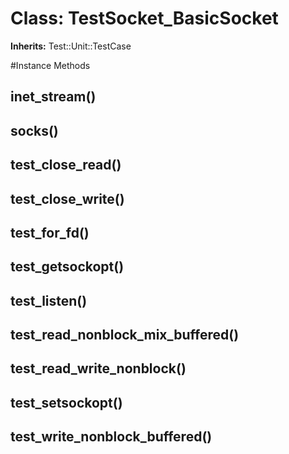 # Class: TestSocket_BasicSocket
**Inherits:** Test::Unit::TestCase
    




#Instance Methods
## inet_stream() [](#method-i-inet_stream)

## socks() [](#method-i-socks)

## test_close_read() [](#method-i-test_close_read)

## test_close_write() [](#method-i-test_close_write)

## test_for_fd() [](#method-i-test_for_fd)

## test_getsockopt() [](#method-i-test_getsockopt)

## test_listen() [](#method-i-test_listen)

## test_read_nonblock_mix_buffered() [](#method-i-test_read_nonblock_mix_buffered)

## test_read_write_nonblock() [](#method-i-test_read_write_nonblock)

## test_setsockopt() [](#method-i-test_setsockopt)

## test_write_nonblock_buffered() [](#method-i-test_write_nonblock_buffered)

